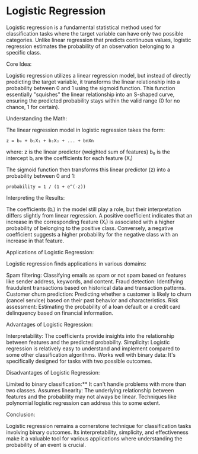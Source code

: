# Logistic Regression

Logistic regression is a fundamental statistical method used for classification tasks where the target variable can have only two possible categories. Unlike linear regression that predicts continuous values, logistic regression estimates the probability of an observation belonging to a specific class.

Core Idea:

Logistic regression utilizes a linear regression model, but instead of directly predicting the target variable, it transforms the linear relationship into a probability between 0 and 1 using the sigmoid function. This function essentially "squishes" the linear relationship into an S-shaped curve, ensuring the predicted probability stays within the valid range (0 for no chance, 1 for certain).

Understanding the Math:

The linear regression model in logistic regression takes the form:

  ```
  z = b₀ + b₁X₁ + b₂X₂ + ... + bnXn
  ```

  where:
      z is the linear predictor (weighted sum of features)
      b₀ is the intercept
      bᵢ are the coefficients for each feature (Xᵢ)

The sigmoid function then transforms this linear predictor (z) into a probability between 0 and 1:

  ```
  probability = 1 / (1 + e^(-z))
  ```

Interpreting the Results:

The coefficients (bᵢ) in the model still play a role, but their interpretation differs slightly from linear regression. A positive coefficient indicates that an increase in the corresponding feature (Xᵢ) is associated with a higher probability of belonging to the positive class. Conversely, a negative coefficient suggests a higher probability for the negative class with an increase in that feature.

Applications of Logistic Regression:

Logistic regression finds applications in various domains:

Spam filtering: Classifying emails as spam or not spam based on features like sender address, keywords, and content.
Fraud detection: Identifying fraudulent transactions based on historical data and transaction patterns.
Customer churn prediction: Predicting whether a customer is likely to churn (cancel service) based on their past behavior and characteristics.
Risk assessment: Estimating the probability of a loan default or a credit card delinquency based on financial information.

Advantages of Logistic Regression:

Interpretability: The coefficients provide insights into the relationship between features and the predicted probability.
Simplicity: Logistic regression is relatively easy to understand and implement compared to some other classification algorithms.
Works well with binary data: It's specifically designed for tasks with two possible outcomes.

Disadvantages of Logistic Regression:

Limited to binary classification:** It can't handle problems with more than two classes.
Assumes linearity:  The underlying relationship between features and the probability may not always be linear. Techniques like polynomial logistic regression can address this to some extent.

Conclusion:

Logistic regression remains a cornerstone technique for classification tasks involving binary outcomes. Its interpretability, simplicity, and effectiveness make it a valuable tool for various applications where understanding the probability of an event is crucial.
